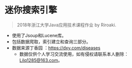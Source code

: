 # 迷你搜索引擎

> 2018年浙江大学Java应用技术课程作业 by Riroaki.

- 使用了Jsoup和Lucene库。
- 包括数据爬取，索引建立和查询三部分。
- 数据来源丁香园 ：https://dxy.com/diseases
  - 数据仅供个人学习交流使用，如有侵权请联系本人删除：Lilq1285@163.com。
